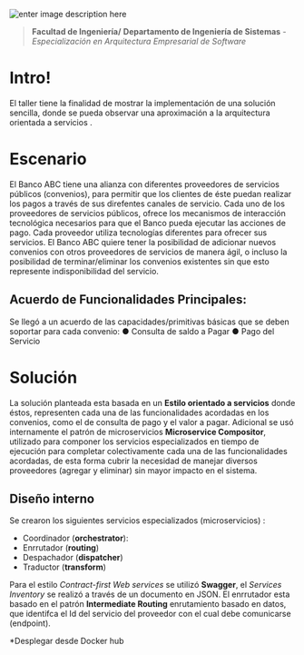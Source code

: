﻿![enter image description here](http://www.javeriana.edu.co/PortalJaveriana-Theme/HomeJaveriana/images/javeriana/logo_puj.png)
> **Facultad de Ingeniería/** 
 **Departamento de Ingeniería de Sistemas** -
 *Especialización en Arquitectura Empresarial de Software*

# Intro!
El taller tiene la finalidad de mostrar la implementación de una solución sencilla, donde se pueda observar una aproximación a la arquitectura orientada a servicios .

# Escenario
El Banco ABC tiene una alianza con diferentes proveedores de servicios públicos (convenios), para permitir que los clientes de éste puedan realizar los pagos a través de sus direfentes canales de servicio. Cada uno de los proveedores de servicios públicos, ofrece los mecanismos de interacción
tecnológica necesarios para que el Banco pueda ejecutar las acciones de pago. Cada proveedor utiliza tecnologías diferentes para ofrecer sus servicios.
El Banco ABC quiere tener la posibilidad de adicionar nuevos convenios con otros
proveedores de servicios de manera ágil, o incluso la posibilidad de terminar/eliminar los
convenios existentes sin que esto represente indisponibilidad del servicio.


## Acuerdo de Funcionalidades Principales:

Se llegó a un acuerdo de las capacidades/primitivas básicas que se deben soportar para cada
convenio:
● Consulta de saldo a Pagar
● Pago del Servicio

# Solución
 La solución planteada esta basada en un **Estilo orientado a servicios** donde éstos, representen cada una de las funcionalidades acordadas en los convenios, como el de consulta de pago y el valor a pagar. Adicional se usó internamente el patrón de microservicios **Microservice Compositor**, utilizado para componer los servicios especializados en tiempo de ejecución para completar colectivamente cada una de las funcionalidades acordadas, de esta forma cubrir la necesidad de manejar diversos proveedores (agregar y eliminar) sin mayor impacto en el sistema.

## Diseño interno

Se crearon los siguientes servicios especializados (microservicios) :

 - Coordinador (**orchestrator**): 
 - Enrrutador (**routing**)
 - Despachador (**dispatcher**)
 - Traductor (**transform**)

Para el estilo *Contract-first Web services* se utilizó **Swagger**,  el *Services Inventory* se realizó a través de un documento en JSON. El enrrutador esta basado en el patrón **Intermediate Routing** enrutamiento basado en datos, que identifca el Id del servicio del proveedor con el cual debe comunicarse (endpoint).

*Desplegar desde Docker hub

